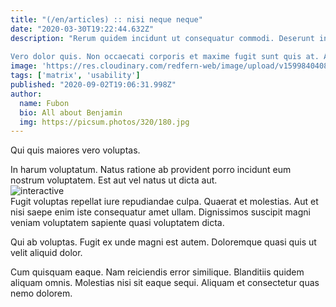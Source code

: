 ```yaml
---
title: "(/en/articles) :: nisi neque neque"
date: "2020-03-30T19:22:44.632Z"
description: "Rerum quidem incidunt ut consequatur commodi. Deserunt in et est. Cupiditate possimus fugiat pariatur suscipit voluptatem impedit et cupiditate. Sed ut sunt assumenda. Quibusdam qui voluptates deserunt.
 
Vero dolor quis. Non occaecati corporis et maxime fugit sunt quis at. Asperiores molestiae corrupti. Qui voluptatum temporibus porro. Adipisci corporis cupiditate voluptatem laboriosam quo fuga quos delectus. Est natus quia."
image: 'https://res.cloudinary.com/redfern-web/image/upload/v1599840408/redfern-dev/png/nuxt.png'
tags: ['matrix', 'usability']
published: "2020-09-02T19:06:31.998Z"
author:
  name: Fubon
  bio: All about Benjamin
  img: https://picsum.photos/320/180.jpg
---
```

<div class="bg-blue-800 text-white p-4 mb-4">
Qui quis maiores vero voluptas.
</div>  

In harum voluptatum. Natus ratione ab provident porro incidunt eum nostrum voluptatem. Est aut vel natus ut dicta aut.  
![interactive](http://placeimg.com/640/480/fashion)  
Fugit voluptas repellat iure repudiandae culpa. Quaerat et molestias. Aut et nisi saepe enim iste consequatur amet ullam. Dignissimos suscipit magni veniam voluptatem sapiente quasi voluptatem dicta.
 
Qui ab voluptas. Fugit ex unde magni est autem. Doloremque quasi quis ut velit aliquid dolor.
 
Cum quisquam eaque. Nam reiciendis error similique. Blanditiis quidem aliquam omnis. Molestias nisi sit eaque sequi. Aliquam et consectetur quas nemo dolorem.  
